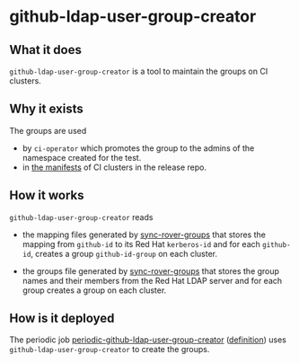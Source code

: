 # github-ldap-user-group-creator

## What it does

`github-ldap-user-group-creator` is a tool to maintain the groups on CI clusters.


## Why it exists

The groups are used
- by `ci-operator` which promotes the group to the admins of the namespace created for the test.
- in [the manifests](https://github.com/openshift/release/tree/master/clusters) of CI clusters
  in the release repo.

## How it works

`github-ldap-user-group-creator` reads 
- the mapping files generated by [sync-rover-groups](../sync-rover-groups)
that stores the mapping from `github-id` to its Red Hat `kerberos-id` and for each `github-id`, creates a group `github-id-group`
on each cluster.

- the groups file generated by [sync-rover-groups](../sync-rover-groups) that stores the group names and their members from 
the Red Hat LDAP server and for each group creates a group on each cluster.

## How is it deployed

The periodic
job [periodic-github-ldap-user-group-creator](https://deck-internal-ci.apps.ci.l2s4.p1.openshiftapps.com/?job=periodic-github-ldap-user-group-creator) ([definition](https://github.com/openshift/release/blob/master/ci-operator/jobs/infra-periodics.yaml))
uses `github-ldap-user-group-creator` to create the groups.
